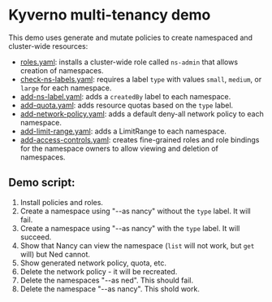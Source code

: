 # Kyverno multi-tenancy demo

This demo uses generate and mutate policies to create namespaced and cluster-wide resources:

* [roles.yaml](roles.yaml): installs a cluster-wide role called `ns-admin` that allows creation of namespaces.
* [check-ns-labels.yaml](check-ns-labels.yaml): requires a label `type` with values `small`, `medium`, or `large` for each namespace.
* [add-ns-label.yaml](add-ns-label.yaml): adds a `createdBy` label to each namespace.
* [add-quota.yaml](check-ns-labels.yaml): adds resource quotas based on the `type` label.
* [add-network-policy.yaml](add-network-policy): adds a default deny-all network policy to each namespace.
* [add-limit-range.yaml](add-limit-range): adds a LimitRange to each namespace.
* [add-access-controls.yaml](add-access-controls.yaml): creates fine-grained roles and role bindings for the namespace owners to allow viewing and deletion of namespaces.


## Demo script:

1. Install policies and roles.
2. Create a namespace using "--as nancy" without the `type` label. It will fail.
3.  Create a namespace using "--as nancy" with the `type` label. It will succeed.
4. Show that Nancy can view the namespace (`list` will not work, but `get` will) but Ned cannot.
5. Show generated network policy, quota, etc.
6. Delete the network policy - it will be recreated.
7. Delete the namespaces "--as ned". This should fail.
8. Delete the namespace "--as nancy". This shold work.
